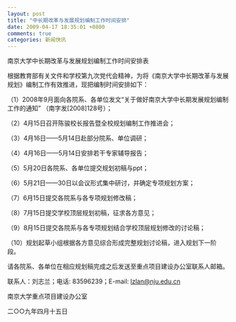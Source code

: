 ```yaml
---
layout: post
title: "中长期改革与发展规划编制工作时间安排"
date: 2009-04-17 18:35:01 +0800
comments: true
categories: 新闻快讯
---
```


南京大学中长期改革与发展规划编制工作时间安排表

根据教育部有关文件和学校第九次党代会精神，为将《南京大学中长期改革与发展规划》编制工作有效推进，现把编制时间安排如下：

（1）2008年9月面向各院系、各单位发文“关于做好南京大学中长期发展规划编制工作的通知” （南字发[2008]128号）；

（2）4月15日召开陈骏校长报告暨全校规划编制工作推进会；

（3）4月16日——5月14日赴部分院系、单位调研；

（4）4月16日——5月14日安排若干专家辅导报告；

（5）5月20日各院系、各单位提交规划初稿与ppt；

（6）5月21日——30日以会议形式集中研讨，并确定专项规划方案；

（7）6月15日提交各院系与各专项规划修改稿；

（8）7月15日提交学校顶层规划初稿，征求各方意见；

（9）8月15日提交各院系与各专项规划结合学校顶层规划修改的讨论稿；

（10）规划起草小组根据各方意见综合形成完整规划讨论稿，进入规划下一阶段。

   
请各院系、各单位在相应规划稿完成之后发送至重点项目建设办公室联系人邮箱。

联系人：刘志兰；电话: 83596239；E-mail: <lzlan@nju.edu.cn>
 
南京大学重点项目建设办公室

二○○九年四月十五日
　
